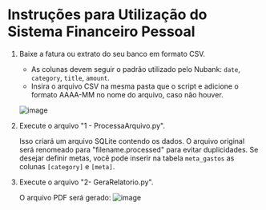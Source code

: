 # Instruções para Utilização do Sistema Financeiro Pessoal

1. Baixe a fatura ou extrato do seu banco em formato CSV.
   - As colunas devem seguir o padrão utilizado pelo Nubank: `date`, `category`, `title`, `amount`.
   - Insira o arquivo CSV na mesma pasta que o script e adicione o formato AAAA-MM no nome do arquivo, caso não houver. 

   ![image](https://github.com/NatanBudny/financeiropessoal/assets/35115444/c196483b-a4f6-4823-a72d-55068cbf9ef2)

2. Execute o arquivo "1 - ProcessaArquivo.py".

   Isso criará um arquivo SQLite contendo os dados.
   O arquivo original será renomeado para "filename.processed" para evitar duplicidades.
   Se desejar definir metas, você pode inserir na tabela `meta_gastos` as colunas `[category]` e `[meta]`.

3. Execute o arquivo "2- GeraRelatorio.py".

   O arquivo PDF será gerado:
   ![image](https://github.com/NatanBudny/financeiropessoal/assets/35115444/65e2ec4d-7355-4e4b-9abc-b3767782aba9)
